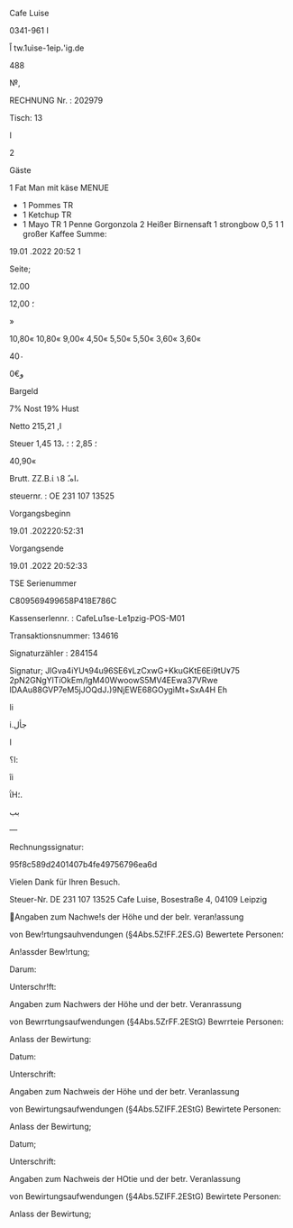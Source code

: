 Cafe  Luise

0341-961  ا

اً
tw.1uìse-1eip،'ig.de

488

№,

RECHNUNG
Nr. :  202979

Tisch:  13

 ا

 2

Gäste

1  Fat  Man  mit  käse  MENUE
*  1  Pommes  TR
*  1  Ketchup  TR
*  1  Mayo  TR
1  Penne  Gorgonzola
2  Heißer  Birnensaft
1  strongbow  0,5  1
1  großer  Kaffee
Summe:

19.01 .2022  20:52
1

Seite;

12.00

12,00 ؛

»

10,80«  10,80«
9,00«
4,50«
5,50«
5,50«
3,60«
3,60«

40٠

0€و

Bargeld

7%  Nost
19%  Hust

Netto
2ا,
15,21

Steuer
1,45 13،
؛
2,85 ؛
؛

40,90«

Brutt.
ΖΖ.Β.ί
١8
.ًاه،

steuernr. :  OE  231  107  13525

Vorgangsbeginn

19.01 .202220:52:31

Vorgangsende

19.01 .2022  20:52:33

TSE  Serienummer

С809569499658Р418Е786С

Kassenserlennr. :
CafeLu1se-Le1pzig-POS-M01

Transaktionsnummer:  134616

Signaturzähler  :  284154

Signatur;
JlGva4iYU٩94u96SE6٧LzCxwG+KkuGKtE6Ei9tU٧75
2pN2GNgYlTíOkEm/lgM40WwoowS5MV4EEwa37VRwe
lDAAu88GVP7eM5jJOQdJ،)9NjEWE68GOygìMt+SxA4H
Eh

li

i.جأل

I

ا؟:

îi

ΐΗ؛.

بب

—

Rechnungssignatur:

95f8c589d2401407b4fe49756796ea6d

Vielen  Dank  für  Ihren  Besuch.

Steuer-Nr.  DE  231  107  13525
Cafe  Luise,  Bosestraße  4,  04109  Leipzig

Angaben zum Nachwe!s der Höhe und der belr. ٧eran!assung

von Bew!rtungsauhvendungen (§4Abs.5Z!FF.2ES،G)
Bewertete Personen؛

An!assder Bew!rtung;

Darum:

Unterschr!ft:

Angaben zum  Nachwers der Höhe und der betr. Veranrassung

von  Bewrrtungsaufwendungen (§4Abs.5ZrFF.2EStG)
Bewrrteie  Personen:

Anlass der Bewirtung:

Datum:

Unterschrift:

Angaben zum Nachweis der Höhe und der betr. Veranlassung

von  Bewirtungsaufwendungen (§4Abs.5ZIFF.2EStG)
Bewirtete Personen:

Anlass der Bewirtung;

Datum;

Unterschrift:

Angaben zum Nachweis der HOtie  und der betr. Veranlassung

von Bewirtungsaufwendungen (§4Abs.5ZIFF.2EStG)
Bewirtete  Personen:

Anlass der Bewirtung;

